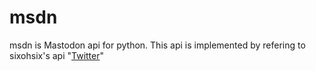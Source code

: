 # msdn
msdn is Mastodon api for python.
This api is implemented by refering to sixohsix's api "[Twitter](https://github.com/sixohsix/twitter)"
